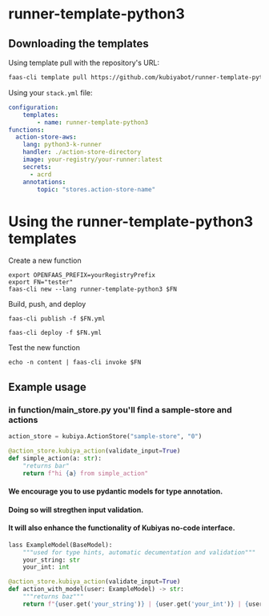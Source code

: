 # runner-template-python3


## Downloading the templates

Using template pull with the repository's URL:

```bash
faas-cli template pull https://github.com/kubiyabot/runner-template-python3
```


Using your `stack.yml` file:

```yaml
configuration:
    templates:
        - name: runner-template-python3
functions:
  action-store-aws:
    lang: python3-k-runner
    handler: ./action-store-directory
    image: your-registry/your-runner:latest
    secrets:
      - acrd
    annotations:
        topic: "stores.action-store-name"
```

# Using the runner-template-python3 templates

Create a new function

```
export OPENFAAS_PREFIX=yourRegistryPrefix
export FN="tester"
faas-cli new --lang runner-template-python3 $FN
```

Build, push, and deploy

```
faas-cli publish -f $FN.yml
```

```
faas-cli deploy -f $FN.yml
```

Test the new function

```
echo -n content | faas-cli invoke $FN
```




## Example usage

### in function/main_store.py you'll find a sample-store and actions

```python
action_store = kubiya.ActionStore("sample-store", "0")

@action_store.kubiya_action(validate_input=True)
def simple_action(a: str):
    "returns bar"
    return f"hi {a} from simple_action"
```

#### We encourage you to use pydantic models for type annotation. 
#### Doing so will stregthen input validation. 
#### It will also enhance the functionality of Kubiyas no-code interface.

```python
lass ExampleModel(BaseModel):
    """used for type hints, automatic decumentation and validation"""
    your_string: str
    your_int: int

@action_store.kubiya_action(validate_input=True)
def action_with_model(user: ExampleModel) -> str:
    """returns baz"""
    return f"{user.get('your_string')} | {user.get('your_int')} | {user.get('email')} from baz"
```
